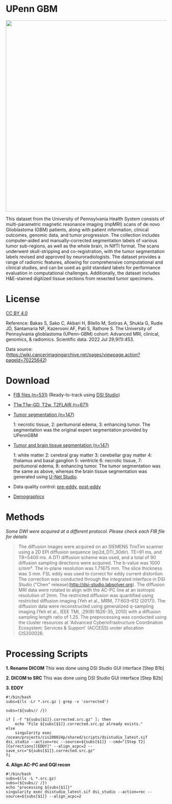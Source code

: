 # UPenn GBM

<img src="https://github.com/frankyeh/Brain-Data/assets/275569/254e976c-2acb-4878-9c8a-b70a468c8321" width=600 />


This dataset from the University of Pennsylvania Health System consists of multi-parametric magnetic resonance imaging (mpMRI) scans of de novo Glioblastoma (GBM) patients, along with patient information, clinical outcomes, genomic data, and tumor progression. The collection includes computer-aided and manually-corrected segmentation labels of various tumor sub-regions, as well as the whole brain, in NIfTI format. The scans underwent skull-stripping and co-registration, with the tumor segmentation labels revised and approved by neuroradiologists. The dataset provides a range of radiomic features, allowing for comprehensive computational and clinical studies, and can be used as gold standard labels for performance evaluation in computational challenges. Additionally, the dataset includes H&E-stained digitized tissue sections from resected tumor specimens.

# License

[CC BY 4.0](https://creativecommons.org/licenses/by/4.0/)

Reference: Bakas S, Sako C, Akbari H, Bilello M, Sotiras A, Shukla G, Rudie JD, Santamaría NF, Kazerooni AF, Pati S, Rathore S. The University of Pennsylvania glioblastoma (UPenn-GBM) cohort: Advanced MRI, clinical, genomics, & radiomics. Scientific data. 2022 Jul 29;9(1):453.

Data source: (https://wiki.cancerimagingarchive.net/pages/viewpage.action?pageId=70225642)

# Download

- [FIB files (n=531)](https://pitt-my.sharepoint.com/:f:/g/personal/yehfc_pitt_edu/ErTB_g-GlCFAjehZac0LFOcBO6_4fzMADNK_rLhwb68UiA?e=J7pfEF) (Ready-to-track using [DSI Studio](https://dsi-studio.labsolver.org))
- [T1w,T1w-GD, T2w, T2FLAIR (n=671)](https://pitt-my.sharepoint.com/:f:/g/personal/yehfc_pitt_edu/EhWEXMOF06BGgOo2pTngdagBx4r8mVOMlZRJ3WFb5k_Igw?e=5lepMh)
- [Tumor segmentation (n=147)](https://pitt-my.sharepoint.com/:f:/g/personal/yehfc_pitt_edu/EhDguTTifyJDjhQHmm1zkjYBs5KvegY0aFvrXMFQcbHBKA?e=rxnFlY)
  
  1: necrotic tissue, 2: peritumoral edema, 3: enhancing tumor. The segmentation was the original expert segmentation provided by UPennGBM
  
- [Tumor and brain tissue segmentation (n=147)](https://pitt-my.sharepoint.com/:f:/g/personal/yehfc_pitt_edu/Eju3Ox1acX9MrqdoLbeNzM4BHAnTro5_VZL-uHS4YadlXg?e=N3lAuQ)
  
  1: white matter 2: cerebral gray matter 3: cerebellar gray matter 4: thalamus and basal ganglion 5: ventricle 6: necrotic tissue, 7: peritumoral edema, 8: enhancing tumor. The tumor segmentation was the same as above, whereas the brain tissue segmentation was generated using [U-Net Studio](https://unet-studio.labsolver.org/).
  
- Data quality control: [pre-eddy](https://pitt-my.sharepoint.com/:t:/g/personal/yehfc_pitt_edu/Ea60Z0sosudOnNYJ9wxeab0BGSmCjjrqA5lFGh8ntdq5Ug?e=lexYxD), [post-eddy](https://pitt-my.sharepoint.com/:t:/g/personal/yehfc_pitt_edu/EQDimHxxrK5Etgu3EhpXBxQB0-CM_7HckqYA9l7pXcVDjQ?e=sBOeIr)
- [Demographics](https://pitt-my.sharepoint.com/:x:/g/personal/yehfc_pitt_edu/ET6yAsuDD6lOrkWzncWhmpYBpcXGiFhVxxNLGLBhUDO6vQ?e=xUc1qb)


# Methods

*Some DWI were acquired at a different protocol. Please check each FIB file for details*
> The diffusion images were acquired on an SIEMENS TrioTim scanner using a 2D EPI diffusion sequence (ep2d_DTI_30dir). TE=91 ms, and TR=5400 ms. A DTI diffusion scheme was used, and a total of 90 diffusion sampling directions were acquired. The b-value was 1000 s/mm². The in-plane resolution was 1.71875 mm. The slice thickness was 3 mm. FSL eddy was used to correct for eddy current distortion. The correction was conducted through the integrated interface in DSI Studio ("Chen" release)(http://dsi-studio.labsolver.org). The diffusion MRI data were rotated to align with the AC-PC line at an isotropic resolution of 2mm. The restricted diffusion was quantified using restricted diffusion imaging (Yeh et al., MRM, 77:603–612 (2017)). The diffusion data were reconstructed using generalized q-sampling imaging (Yeh et al., IEEE TMI, ;29(9):1626-35, 2010) with a diffusion sampling length ratio of 1.25. The preprocessing was conducted using the cluster resources at 'Advanced Cyberinfrastructure Coordination Ecosystem: Services & Support' (ACCESS) under allocation CIS200026.

# Processing Scripts

**1. Rename DICOM**
This was done using DSI Studio GUI interface [Step B1b]

**2. DICOM to SRC**
This was done using DSI Studio GUI interface [Step B2b]

**3. EDDY**
```
#!/bin/bash
subs=$(ls -Lr *.src.gz | grep -v 'corrected')

subs=(${subs// /})

if [ -f "${subs[$1]}.corrected.src.gz" ]; then
    echo "File ${subs[$1]}.corrected.src.gz already exists."
else
    singularity exec /ocean/projects/cis200024p/shared/scripts/dsistudio_latest.sif dsi_studio --action=rec --source=${subs[$1]} --cmd="[Step T2][Corrections][EDDY]" --align_acpc=2 --save_src="${subs[$1]}.corrected.src.gz"
fi
```

**4. Align AC-PC and GQI recon**

```
#!/bin/bash
subs=$(ls -L *.src.gz)
subs=(${subs// /})
echo "processing ${subs[$1]}"
singularity exec dsistudio_latest.sif dsi_studio --action=rec --source=${subs[$1]} --align_acpc=2
```
